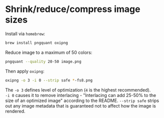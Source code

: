 # Shrink/reduce/compress image sizes

Install via `homebrew`:

```bash
brew install pngquant oxipng
```

Reduce image to a maximum of 50 colors:

```bash
pngquant --quality 20-50 image.png
```

Then apply `oxipng`:

```bash
oxipng -o 3 -i 0 --strip safe *-fs8.png
```

The `-o 3` defines level of optimization (`4` is the highest recommended).  
`-i 0` causes it to remove interlacing - "Interlacing can add 25-50% to the size of an optimized image" according to the README.
`--strip safe` strips out any image metadata that is guaranteed not to affect how the image is rendered.
